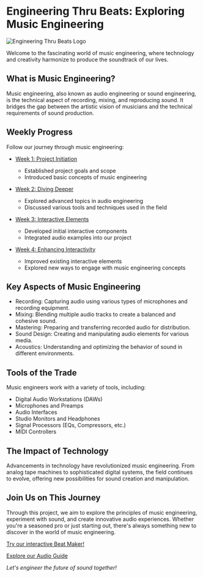 # Engineering Thru Beats: Exploring Music Engineering

![Engineering Thru Beats Logo](https://via.placeholder.com/150x150)

Welcome to the fascinating world of music engineering, where technology and creativity harmonize to produce the soundtrack of our lives.

## What is Music Engineering?

Music engineering, also known as audio engineering or sound engineering, is the technical aspect of recording, mixing, and reproducing sound. It bridges the gap between the artistic vision of musicians and the technical requirements of sound production.

## Weekly Progress

Follow our journey through music engineering:

- [Week 1: Project Initiation](Claude_Convo_Week1.md)
  - Established project goals and scope
  - Introduced basic concepts of music engineering

- [Week 2: Diving Deeper](Claude_Convo_Week2.md)
  - Explored advanced topics in audio engineering
  - Discussed various tools and techniques used in the field

- [Week 3: Interactive Elements](Claude_Convo_Week3.md)
  - Developed initial interactive components
  - Integrated audio examples into our project

- [Week 4: Enhancing Interactivity](Claude_Convo_Week4.md)
  - Improved existing interactive elements
  - Explored new ways to engage with music engineering concepts

## Key Aspects of Music Engineering

- Recording: Capturing audio using various types of microphones and recording equipment.
- Mixing: Blending multiple audio tracks to create a balanced and cohesive sound.
- Mastering: Preparing and transferring recorded audio for distribution.
- Sound Design: Creating and manipulating audio elements for various media.
- Acoustics: Understanding and optimizing the behavior of sound in different environments.

## Tools of the Trade

Music engineers work with a variety of tools, including:

- Digital Audio Workstations (DAWs)
- Microphones and Preamps
- Audio Interfaces
- Studio Monitors and Headphones
- Signal Processors (EQs, Compressors, etc.)
- MIDI Controllers

## The Impact of Technology

Advancements in technology have revolutionized music engineering. From analog tape machines to sophisticated digital systems, the field continues to evolve, offering new possibilities for sound creation and manipulation.

## Join Us on This Journey

Through this project, we aim to explore the principles of music engineering, experiment with sound, and create innovative audio experiences. Whether you're a seasoned pro or just starting out, there's always something new to discover in the world of music engineering.

[Try our interactive Beat Maker!](beat_maker.html)

[Explore our Audio Guide](beats_with_audio.html)

*Let's engineer the future of sound together!*
